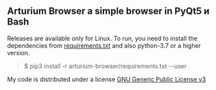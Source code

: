 ## Arturium Browser a simple browser in PyQt5 и Bash
Releases are available only for Linux.
To run, you need to install the dependencies from [requirements.txt](arturium-browser/requirements.txt) and also python-3.7 or a higher version.
>$ pip3 install -r arturium-browser/requirements.txt --user

My code is distributed under a license [GNU Generic Public License v3](https://www.gnu.org/licenses/gpl.html)

#
